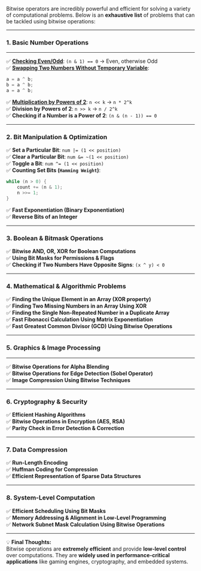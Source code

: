 Bitwise operators are incredibly powerful and efficient for solving a variety of computational problems. Below is an **exhaustive list** of problems that can be tackled using bitwise operations:

----------

### **1. Basic Number Operations**
---
✅ [**Checking Even/Odd**](https://github.com/sahoog2/Preparation_Notes/blob/main/DSA/Bits/OddEven.md): `(n & 1) == 0` → Even, otherwise Odd  
✅ [**Swapping Two Numbers Without Temporary Variable**](https://github.com/sahoog2/Preparation_Notes/blob/main/DSA/Bits/Swap%20Numbers.md):

```java
a = a ^ b;
b = a ^ b;
a = a ^ b;

```

✅ [**Multiplication by Powers of 2**](https://github.com/sahoog2/Preparation_Notes/blob/main/DSA/Bits/Multiplication%20by%20Powers%20of%202.md): `n << k` → `n * 2^k`  
✅ **Division by Powers of 2**: `n >> k` → `n / 2^k`  
✅ **Checking if a Number is a Power of 2**: `(n & (n - 1)) == 0`

----------

### **2. Bit Manipulation & Optimization**

✅ **Set a Particular Bit**: `num |= (1 << position)`  
✅ **Clear a Particular Bit**: `num &= ~(1 << position)`  
✅ **Toggle a Bit**: `num ^= (1 << position)`  
✅ **Counting Set Bits (`Hamming Weight`)**:

```java
while (n > 0) {
    count += (n & 1);
    n >>= 1;
}

```

✅ **Fast Exponentiation (Binary Exponentiation)**  
✅ **Reverse Bits of an Integer**

----------

### **3. Boolean & Bitmask Operations**

✅ **Bitwise AND, OR, XOR for Boolean Computations**  
✅ **Using Bit Masks for Permissions & Flags**  
✅ **Checking if Two Numbers Have Opposite Signs**: `(x ^ y) < 0`

----------

### **4. Mathematical & Algorithmic Problems**

✅ **Finding the Unique Element in an Array (XOR property)**  
✅ **Finding Two Missing Numbers in an Array Using XOR**  
✅ **Finding the Single Non-Repeated Number in a Duplicate Array**  
✅ **Fast Fibonacci Calculation Using Matrix Exponentiation**  
✅ **Fast Greatest Common Divisor (GCD) Using Bitwise Operations**

----------

### **5. Graphics & Image Processing**
---
✅ **Bitwise Operations for Alpha Blending**  
✅ **Bitwise Operations for Edge Detection (Sobel Operator)**  
✅ **Image Compression Using Bitwise Techniques**

----------

### **6. Cryptography & Security**

✅ **Efficient Hashing Algorithms**  
✅ **Bitwise Operations in Encryption (AES, RSA)**  
✅ **Parity Check in Error Detection & Correction**

----------

### **7. Data Compression**

✅ **Run-Length Encoding**  
✅ **Huffman Coding for Compression**  
✅ **Efficient Representation of Sparse Data Structures**

----------

### **8. System-Level Computation**

✅ **Efficient Scheduling Using Bit Masks**  
✅ **Memory Addressing & Alignment in Low-Level Programming**  
✅ **Network Subnet Mask Calculation Using Bitwise Operations**

----------

💡 **Final Thoughts:**  
Bitwise operations are **extremely efficient** and provide **low-level control** over computations. They are **widely used in performance-critical applications** like gaming engines, cryptography, and embedded systems.
